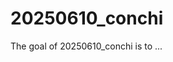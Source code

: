 
# 20250610_conchi

<!-- badges: start -->
<!-- badges: end -->

The goal of 20250610_conchi is to ...

